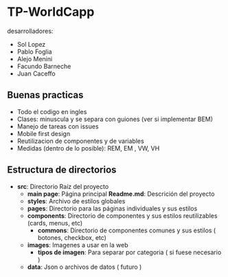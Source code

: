 # TP-WorldCapp

desarrolladores:
- Sol Lopez
- Pablo Foglia
- Alejo Menini
- Facundo Barneche
- Juan Caceffo

## Buenas practicas

- Todo el codigo en ingles
- Clases: minuscula y se separa con guiones (ver si implementar BEM)
- Manejo de tareas con issues
- Mobile first design
- Reutilizacion de componentes y de variables
- Medidas (dentro de lo posible): REM, EM , VW, VH

## Estructura de directorios
- **src**: Directorio Raíz del proyecto
  - **main page**: Página principal
    **Readme.md**: Descrición del proyecto
  - **styles**: Archivo de estilos globales
  - **pages**: Directorio para las páginas individuales y sus estilos
  - **components**: Directorio de componentes y sus estilos reutilizables (cards, menus, etc)
    - **commons**: Directorio de componentes comunes y sus estilos ( botones, checkbox, etc)
  - **images**: Imagenes a usar en la web
    - **tipos de imagen**: Para separar por categoria ( si fuese necesario )
  - **data**: Json o archivos de datos ( futuro )


